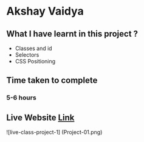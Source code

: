 # Akshay Vaidya

## What I have learnt in this project ?
- Classes and id
- Selectors
- CSS Positioning

## Time taken to complete
### 5-6 hours

## Live Website [Link](https://lcp01.netlify.app/)

![live-class-project-1] (Project-01.png)